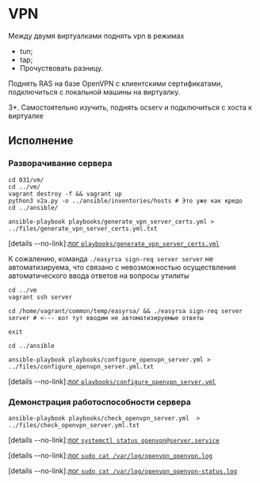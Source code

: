 #  VPN

Между двумя виртуалками поднять vpn в режимах
* tun;
* tap; 
* Прочуствовать разницу.

Поднять RAS на базе OpenVPN с клиентскими сертификатами, подключиться с локальной машины на виртуалку.

3*. Самостоятельно изучить, поднять ocserv и подключиться с хоста к виртуалке

## Исполнение

### Разворачивание сервера

```shell
cd 031/vm/
cd ../vm/
vagrant destroy -f && vagrant up 
python3 v2a.py -o ../ansible/inventories/hosts # Это уже как кредо
cd ../ansible/
```

```shell
ansible-playbook playbooks/generate_vpn_server_certs.yml > ../files/generate_vpn_server_certs.yml.txt
```

[details --no-link]:[лог `playbooks/generate_vpn_server_certs.yml`](./031/files/generate_vpn_server_certs.yml.txt)


К сожалению, команда `./easyrsa sign-req server server` не автоматизируема, что связано с невозможностью осуществления автоматического ввода ответов на вопросы утилиты
```shell
cd ../vm
vagrant ssh server
```

```shell
cd /home/vagrant/common/temp/easyrsa/ && ./easyrsa sign-req server server # <--- вот тут вводим не автоматизируемые ответы
```

```shell
exit
```

```shell
cd ../ansible
```

```shell
ansible-playbook playbooks/configure_openvpn_server.yml > ../files/configure_openvpn_server.yml.txt
```

[details --no-link]:[лог `playbooks/configure_openvpn_server.yml`](./031/files/configure_openvpn_server.yml.txt)

### Демонстрация работоспособности сервера

```shell
ansible-playbook playbooks/check_openvpn_server.yml  > ../files/check_openvpn_server.yml.txt
```

[details --no-link]:[лог `systemctl status openvpn@server.service`](./031/files/systemctl-status-openvpn@server.service.txt)

[details --no-link]:[лог `sudo cat /var/log/openvpn_openvpn.log`](./031/files/sudo-cat-_var_log_openvpn_openvpn-status.log.txt)

[details --no-link]:[лог `sudo cat /var/log/openvpn_openvpn-status.log`](./031/files/sudo-cat-_var_log_openvpn_openvpn.log.txt)

